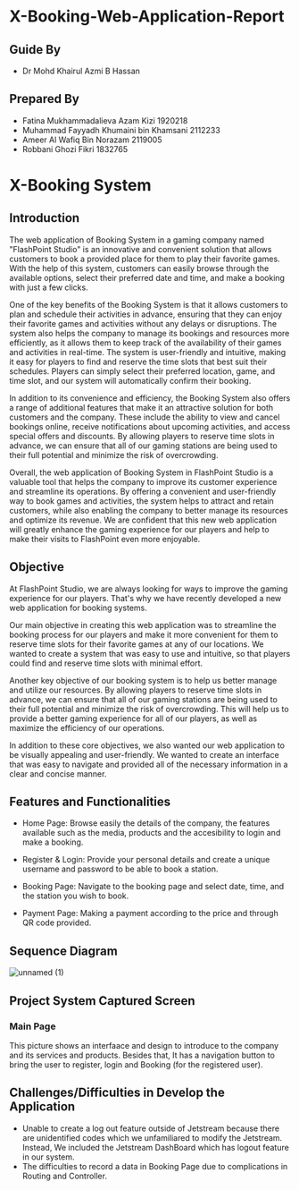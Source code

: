 # X-Booking-Web-Application-Report

## Guide By
- Dr Mohd Khairul Azmi B Hassan

## Prepared By
- Fatina Mukhammadalieva Azam Kizi 1920218
- Muhammad Fayyadh Khumaini bin Khamsani 2112233
- Ameer Al Wafiq Bin Norazam 2119005
- Robbani Ghozi Fikri 1832765 

# X-Booking System

## Introduction
The web application of Booking System in a gaming company named "FlashPoint Studio" is an innovative and convenient solution that allows customers to book a provided place for them to play their favorite games. With the help of this system, customers can easily browse through the available options, select their preferred date and time, and make a booking with just a few clicks. 

One of the key benefits of the Booking System is that it allows customers to plan and schedule their activities in advance, ensuring that they can enjoy their favorite games and activities without any delays or disruptions. The system also helps the company to manage its bookings and resources more efficiently, as it allows them to keep track of the availability of their games and activities in real-time. The system is user-friendly and intuitive, making it easy for players to find and reserve the time slots that best suit their schedules. Players can simply select their preferred location, game, and time slot, and our system will automatically confirm their booking. 

In addition to its convenience and efficiency, the Booking System also offers a range of additional features that make it an attractive solution for both customers and the company. These include the ability to view and cancel bookings online, receive notifications about upcoming activities, and access special offers and discounts. By allowing players to reserve time slots in advance, we can ensure that all of our gaming stations are being used to their full potential and minimize the risk of overcrowding. 

Overall, the web application of Booking System in FlashPoint Studio  is a valuable tool that helps the company to improve its customer experience and streamline its operations. By offering a convenient and user-friendly way to book games and activities, the system helps to attract and retain customers, while also enabling the company to better manage its resources and optimize its revenue. We are confident that this new web application will greatly enhance the gaming experience for our players and help to make their visits to FlashPoint even more enjoyable. 

## Objective
At FlashPoint Studio, we are always looking for ways to improve the gaming experience for our players. That's why we have recently developed a new web application for booking systems.

Our main objective in creating this web application was to streamline the booking process for our players and make it more convenient for them to reserve time slots for their favorite games at any of our locations. We wanted to create a system that was easy to use and intuitive, so that players could find and reserve time slots with minimal effort.

Another key objective of our booking system is to help us better manage and utilize our resources. By allowing players to reserve time slots in advance, we can ensure that all of our gaming stations are being used to their full potential and minimize the risk of overcrowding. This will help us to provide a better gaming experience for all of our players, as well as maximize the efficiency of our operations.

In addition to these core objectives, we also wanted our web application to be visually appealing and user-friendly. We wanted to create an interface that was easy to navigate and provided all of the necessary information in a clear and concise manner.

## Features and Functionalities
- Home Page: Browse easily the details of the company, the features available such as the media, products and the accesibility to login and make a booking.  

- Register & Login: Provide your personal details and create a unique username and password to be able to book a station.

- Booking Page: Navigate to the booking page and select date, time, and the station you wish to book.

- Payment Page: Making a payment according to the price and through QR code provided.

## Sequence Diagram
![unnamed (1)](https://user-images.githubusercontent.com/120077901/214079866-aaf6a43f-4a85-4152-8efb-151ff1d53702.png)

## Project System Captured Screen
### Main Page

This picture shows an interfaace and design to introduce to the company and its services and products. Besides that, It has a navigation button to bring the user to register, login and Booking (for the registered user).

## Challenges/Difficulties in Develop the Application
- Unable to create a log out feature outside of Jetstream because there are unidentified codes which we unfamiliared to modify the Jetstream. Instead, We included the Jetstream DashBoard which has logout feature in our system.
- The difficulties to record a data in Booking Page due to complications in Routing and Controller. 
